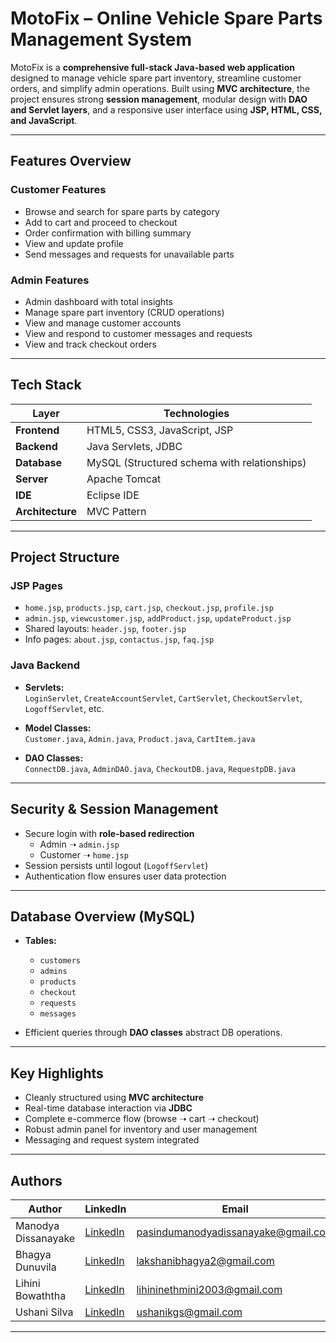 #  MotoFix – Online Vehicle Spare Parts Management System

MotoFix is a **comprehensive full-stack Java-based web application** designed to manage vehicle spare part inventory, streamline customer orders, and simplify admin operations. Built using **MVC architecture**, the project ensures strong **session management**, modular design with **DAO and Servlet layers**, and a responsive user interface using **JSP, HTML, CSS, and JavaScript**.

---

##  Features Overview

### Customer Features
-  Browse and search for spare parts by category
-  Add to cart and proceed to checkout
-  Order confirmation with billing summary
-  View and update profile
-  Send messages and requests for unavailable parts

###  Admin Features
-  Admin dashboard with total insights
-  Manage spare part inventory (CRUD operations)
-  View and manage customer accounts
-  View and respond to customer messages and requests
-  View and track checkout orders

---

##  Tech Stack

| Layer        | Technologies                              |
|--------------|--------------------------------------------|
| **Frontend** | HTML5, CSS3, JavaScript, JSP               |
| **Backend**  | Java Servlets, JDBC                        |
| **Database** | MySQL (Structured schema with relationships)|
| **Server**   | Apache Tomcat                              |
| **IDE**      | Eclipse IDE                                |
| **Architecture** | MVC Pattern                           |

---

##  Project Structure

###  JSP Pages
- `home.jsp`, `products.jsp`, `cart.jsp`, `checkout.jsp`, `profile.jsp`
- `admin.jsp`, `viewcustomer.jsp`, `addProduct.jsp`, `updateProduct.jsp`
- Shared layouts: `header.jsp`, `footer.jsp`
- Info pages: `about.jsp`, `contactus.jsp`, `faq.jsp`

###  Java Backend
- **Servlets:**  
  `LoginServlet`, `CreateAccountServlet`, `CartServlet`, `CheckoutServlet`, `LogoffServlet`, etc.

- **Model Classes:**  
  `Customer.java`, `Admin.java`, `Product.java`, `CartItem.java`

- **DAO Classes:**  
  `ConnectDB.java`, `AdminDAO.java`, `CheckoutDB.java`, `RequestpDB.java`

---

##  Security & Session Management

- Secure login with **role-based redirection**
  - Admin ➝ `admin.jsp`
  - Customer ➝ `home.jsp`
- Session persists until logout (`LogoffServlet`)
- Authentication flow ensures user data protection

---

##  Database Overview (MySQL)

- **Tables:**
  - `customers`
  - `admins`
  - `products`
  - `checkout`
  - `requests`
  - `messages`

- Efficient queries through **DAO classes** abstract DB operations.

---

##  Key Highlights

-  Cleanly structured using **MVC architecture**
-  Real-time database interaction via **JDBC**
-  Complete e-commerce flow (browse ➝ cart ➝ checkout)
-  Robust admin panel for inventory and user management
-  Messaging and request system integrated

---

##  Authors

| Author           | LinkedIn                                  | Email                       |
|------------------|--------------------------------------------|-----------------------------|
| Manodya Dissanayake  | [LinkedIn](https://linkedin.com/in/manodya-dissanayake-34a861227) | pasindumanodyadissanayake@gmail.com         |
| Bhagya Dunuvila  | [LinkedIn](https://linkedin.com/in/bhagya-dunuvila-868a9a31a ) | lakshanibhagya2@gmail.com         |
| Lihini Bowaththa  | [LinkedIn](https://linkedin.com/in/lihini-b-b97848312) | lihininethmini2003@gmail.com        |
| Ushani Silva  | [LinkedIn](https://linkedin.com/in/ushani-silva-992981270) | ushanikgs@gmail.com         |

---



